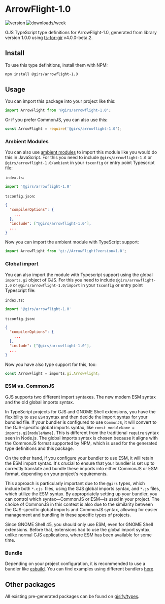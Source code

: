 
# ArrowFlight-1.0

![version](https://img.shields.io/npm/v/@girs/arrowflight-1.0)
![downloads/week](https://img.shields.io/npm/dw/@girs/arrowflight-1.0)


GJS TypeScript type definitions for ArrowFlight-1.0, generated from library version 1.0.0 using [ts-for-gir](https://github.com/gjsify/ts-for-gir) v4.0.0-beta.2.


## Install

To use this type definitions, install them with NPM:
```bash
npm install @girs/arrowflight-1.0
```

## Usage

You can import this package into your project like this:
```ts
import ArrowFlight from '@girs/arrowflight-1.0';
```

Or if you prefer CommonJS, you can also use this:
```ts
const ArrowFlight = require('@girs/arrowflight-1.0');
```

### Ambient Modules

You can also use [ambient modules](https://github.com/gjsify/ts-for-gir/tree/main/packages/cli#ambient-modules) to import this module like you would do this in JavaScript.
For this you need to include `@girs/arrowflight-1.0` or `@girs/arrowflight-1.0/ambient` in your `tsconfig` or entry point Typescript file:

`index.ts`:
```ts
import '@girs/arrowflight-1.0'
```

`tsconfig.json`:
```json
{
  "compilerOptions": {
    ...
  },
  "include": ["@girs/arrowflight-1.0"],
  ...
}
```

Now you can import the ambient module with TypeScript support: 

```ts
import ArrowFlight from 'gi://ArrowFlight?version=1.0';
```

### Global import

You can also import the module with Typescript support using the global `imports.gi` object of GJS.
For this you need to include `@girs/arrowflight-1.0` or `@girs/arrowflight-1.0/import` in your `tsconfig` or entry point Typescript file:

`index.ts`:
```ts
import '@girs/arrowflight-1.0'
```

`tsconfig.json`:
```json
{
  "compilerOptions": {
    ...
  },
  "include": ["@girs/arrowflight-1.0"],
  ...
}
```

Now you have also type support for this, too:

```ts
const ArrowFlight = imports.gi.ArrowFlight;
```


### ESM vs. CommonJS

GJS supports two different import syntaxes. The new modern ESM syntax and the old global imports syntax.

In TypeScript projects for GJS and GNOME Shell extensions, you have the flexibility to use `ESM` syntax and then decide the import syntax for your bundled file. If your bundler is configured to use `CommonJS`, it will convert to the GJS-specific global imports syntax, like `const moduleName = imports.gi[moduleName]`. This is different from the traditional `require` syntax seen in Node.js. The global imports syntax is chosen because it aligns with the CommonJS format supported by NPM, which is used for the generated type definitions and this package.

On the other hand, if you configure your bundler to use ESM, it will retain the ESM import syntax. It's crucial to ensure that your bundler is set up to correctly translate and bundle these imports into either CommonJS or ESM format, depending on your project's requirements.

This approach is particularly important due to the `@girs` types, which include both `*.cjs `files, using the GJS global imports syntax, and `*.js` files, which utilize the ESM syntax. By appropriately setting up your bundler, you can control which syntax—CommonJS or ESM—is used in your project. The choice of CommonJS in this context is also due to the similarity between the GJS-specific global imports and CommonJS syntax, allowing for easier management and bundling in these specific types of projects.

Since GNOME Shell 45, you should only use ESM, even for GNOME Shell extensions. Before that, extensions had to use the global import syntax, unlike normal GJS applications, where ESM has been available for some time.

### Bundle

Depending on your project configuration, it is recommended to use a bundler like [esbuild](https://esbuild.github.io/). You can find examples using different bundlers [here](https://github.com/gjsify/ts-for-gir/tree/main/examples).

## Other packages

All existing pre-generated packages can be found on [gjsify/types](https://github.com/gjsify/types).

